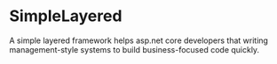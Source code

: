 # SimpleLayered
A simple layered framework helps asp.net core developers that writing management-style systems to build business-focused code quickly.
